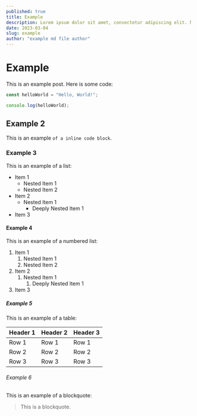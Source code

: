 ```yaml
---
published: true
title: Example
description: Lorem ipsum dolor sit amet, consectetur adipiscing elit. Nulla blandit aliquam finibus. Sed venenatis placerat eros, eget pulvinar lacus elementum ut. In hac habitasse platea dictumst. Etiam sed erat quis odio vehicula consequat. Phasellus magna magna, dignissim at felis eu, pulvinar venenatis turpis. Sed molestie consectetur magna, eget aliquam erat fermentum at. Nam bibendum enim in quam consequat, ut ultricies orci pellentesque. Curabitur viverra, est efficitur cursus cursus, ante magna eleifend sapien, eget pellentesque eros erat sit amet ante. Integer volutpat hendrerit imperdiet. Nulla facilisi. Quisque laoreet sem dolor, sed porttitor turpis pulvinar quis.
date: 2023-03-04
slug: example
author: "example md file author"
---
```


# Example

This is an example post.
Here is some code:

```js
const helloWorld = "Hello, World!";

console.log(helloWorld);
```

## Example 2

This is an example `of a inline code block`.

### Example 3

This is an example of a list:

- Item 1
  - Nested Item 1
  - Nested Item 2
- Item 2
  - Nested Item 1
    - Deeply Nested Item 1
- Item 3

#### Example 4

This is an example of a numbered list:

1. Item 1
   1. Nested Item 1
   2. Nested Item 2
2. Item 2
   1. Nested Item 1
      1. Deeply Nested Item 1
3. Item 3

##### Example 5

This is an example of a table:

| Header 1 | Header 2 | Header 3 |
| -------- | -------- | -------- |
| Row 1    | Row 1    | Row 1    |
| Row 2    | Row 2    | Row 2    |
| Row 3    | Row 3    | Row 3    |

###### Example 6

This is an example of a blockquote:

> This is a blockquote.
